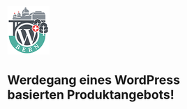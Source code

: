 ![Logo](../assets/images/wcbrn_banner.png)

# Werdegang eines WordPress basierten Produktangebots!

